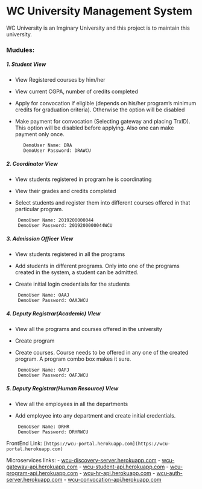 # WC University Management System

  WC University is an Imginary University and this project is to maintain this university.

### Mudules:
#####  1.    Student View
   - View Registered courses by him/her
   - View current CGPA, number of credits completed
   - Apply for convocation if eligible (depends on his/her program’s minimum credits for graduation criteria). Otherwise the option will be disabled
   - Make payment for convocation (Selecting gateway and placing TrxID). This option will be disabled before applying. Also one can make payment only once.
    
            DemoUser Name: DRA
            DemoUser Password: DRAWCU

#####  2.    Coordinator View
   - View students registered in program he is coordinating
   - View their grades and credits completed
   - Select students and register them into different courses offered in that particular program.
    
    
          DemoUser Name: 2019200000044
          DemoUser Password: 2019200000044WCU
          
  
#####  3.    Admission Officer View
   - View students registered in all the programs
   - Add students in different programs. Only into one of the programs created in the system, a student can be admitted. 
   - Create initial login credentials for the students
    
          DemoUser Name: OAAJ
          DemoUser Password: OAAJWCU
  
#####  4.    Deputy Registrar(Academic) VIew
   - View all the programs and courses offered in the university
   - Create program
   - Create courses. Course needs to be offered in any one of the created program. A program combo box makes it sure.
   
    
          DemoUser Name: OAFJ
          DemoUser Password: OAFJWCU

    
#####  5.    Deputy Registrar(Human Resource) VIew
   - View all the employees in all the departments
   - Add employee into any department and create initial credentials.
   
    
          DemoUser Name: DRHR
          DemoUser Password: DRHRWCU
          


FrontEnd Link:   ` [https://wcu-portal.herokuapp.com](https://wcu-portal.herokuapp.com) `

Microservices links:
    - [wcu-discovery-server.herokuapp.com](http://wcu-discovery-server.herokuapp.com)
    - [wcu-gateway-api.herokuapp.com](https://wcu-gateway-api.herokuapp.com)
    - [wcu-student-api.herokuapp.com](https://wcu-student-api.herokuapp.com/swagger-ui.html#)
    - [wcu-program-api.herokuapp.com](https://wcu-program-api.herokuapp.com/swagger-ui.html#)
    - [wcu-hr-api.herokuapp.com](https://wcu-hr-api.herokuapp.com/swagger-ui.html#)
    - [wcu-auth-server.herokuapp.com](https://wcu-auth-server.herokuapp.com/api/v1/auth)
    - [wcu-convocation-api.herokuapp.com](https://wcu-convocation-api.herokuapp.com/swagger-ui.html#)
      
